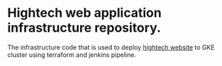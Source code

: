 # Hightech web application infrastructure repository.

The infrastructure code that is used to deploy [hightech website](https://github.com/andrew-anter/hightech-application) to GKE cluster using terraform and jenkins pipeline.

